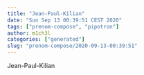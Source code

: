 ```yaml
---
title: "Jean-Paul-Kilian"
date: "Sun Sep 13 00:39:51 CEST 2020"
tags: ["prenom-compose", "pipotron"]
author: m1ch3l
categories: ["generated"]
slug: "prenom-compose/2020-09-13-00:39:51"
---
```


Jean-Paul-Kilian
